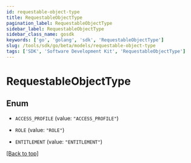 ```yaml
---
id: requestable-object-type
title: RequestableObjectType
pagination_label: RequestableObjectType
sidebar_label: RequestableObjectType
sidebar_class_name: gosdk
keywords: ['go', 'golang', 'sdk', 'RequestableObjectType'] 
slug: /tools/sdk/go/beta/models/requestable-object-type
tags: ['SDK', 'Software Development Kit', 'RequestableObjectType']
---
```


# RequestableObjectType

## Enum


* `ACCESS_PROFILE` (value: `"ACCESS_PROFILE"`)

* `ROLE` (value: `"ROLE"`)

* `ENTITLEMENT` (value: `"ENTITLEMENT"`)


[[Back to top]](#) 


